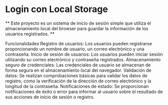 # Login con Local Storage
** Este proyecto es un sistema de inicio de sesión simple que utiliza el almacenamiento local del browser para guardar la información de los usuarios registrados. **

Funcionalidades
Registro de usuarios: Los usuarios pueden registrarse proporcionando un nombre de usuario, un correo electrónico y una contraseña.
Inicio de sesión de usuarios: Los usuarios pueden iniciar sesión utilizando su correo electrónico y contraseña registrados.
Almacenamiento seguro de credenciales: Las credenciales de usuario se almacenan de forma segura en el almacenamiento local del navegador.
Validación de datos: Se realizan comprobaciones básicas para validar los datos de registro, como la verificación de la dirección de correo electrónico y la longitud de la contraseña.
Notificaciones de estado: Se proporcionan notificaciones de éxito o error para informar al usuario sobre el resultado de sus acciones de inicio de sesión o registro.
